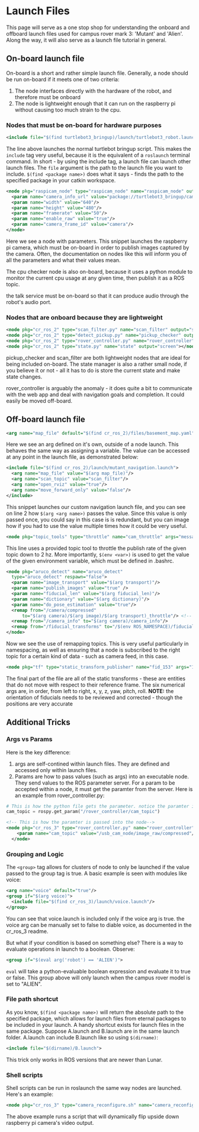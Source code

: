 # Launch Files

This page will serve as a one stop shop for understanding the onboard and offboard launch files used for campus rover mark 3: 'Mutant' and 'Alien'. Along the way, it will also serve as a launch file tutorial in general.

## On-board launch file

On-board is a short and rather simple launch file. Generally, a node should be run on-board if it meets one of two criteria:

1. The node interfaces directly with the hardware of the robot, and therefore must be onboard
2. The node is lightweight enough that it can run on the raspberry pi without causing too much strain to the cpu.

### Nodes that must be on-board for hardware purposes

```xml
<include file="$(find turtlebot3_bringup)/launch/turtlebot3_robot.launch"/>
```

The line above launches the normal turtlebot bringup script. This makes the `include` tag very useful, because it is the equivalent of a `roslaunch` terminal command. In short - by using the include tag, a launch file can launch other launch files. The `file` argument is the path to the launch file you want to include. `$(find <package name>)` does what it says - finds the path to the specified package in your catkin workspace.

```xml
<node pkg="raspicam_node" type="raspicam_node" name="raspicam_node" output="screen">
  <param name="camera_info_url" value="package://turtlebot3_bringup/camera_info/turtlebot3_rpicamera.yaml"/>
  <param name="width" value="640"/>
  <param name="height" value="480"/>
  <param name="framerate" value="50"/>
  <param name="enable_raw" value="true"/>
  <param name="camera_frame_id" value="camera"/>
</node>
```

Here we see a node with parameters. This snippet launches the raspberry pi camera, which must be on-board in order to publish images captured by the camera. Often, the documentation on nodes like this will inform you of all the parameters and what their values mean.

The cpu checker node is also on-board, because it uses a python module to monitor the current cpu usage at any given time, then publish it as a ROS topic.

the talk service must be on-board so that it can produce audio through the robot's audio port.

### Nodes that are onboard because they are lightweight

```xml
<node pkg="cr_ros_2" type="scan_filter.py" name="scan_filter" output="screen"></node>
<node pkg="cr_ros_2" type="detect_pickup.py" name="pickup_checker" output="screen"></node>
<node pkg="cr_ros_2" type="rover_controller.py" name="rover_controller" output="screen"></node>
<node pkg="cr_ros_2" type="state.py" name="state" output="screen"></node>
```

pickup\_checker and scan\_filter are both lightweight nodes that are ideal for being included on-board. The state manager is also a rather small node, if you believe it or not - all it has to do is store the current state and make state changes.

rover\_controller is arguably the anomaly - it does quite a bit to communicate with the web app and deal with navigation goals and completion. It could easily be moved off-board.

## Off-board launch file

```xml
<arg name="map_file" default="$(find cr_ros_2)/files/basement_map.yaml"/>
```

Here we see an arg defined on it's own, outside of a node launch. This behaves the same way as assigning a variable. The value can be accessed at any point in the launch file, as demonstrated below:

```xml
<include file="$(find cr_ros_2)/launch/mutant_navigation.launch">
  <arg name="map_file" value="$(arg map_file)"/>
  <arg name="scan_topic" value="scan_filter"/>
  <arg name="open_rviz" value="true"/>
  <arg name="move_forward_only" value="false"/>
</include>
```

This snippet launches our custom navigation launch file, and you can see on line 2 how `$(arg <arg name>)` passes the value. Since this value is only passed once, you could say in this case is is redundant, but you can image how if you had to use the value multiple times how it could be very useful.

```xml
<node pkg="topic_tools" type="throttle" name="cam_throttle" args="messages /$(env ROS_NAMESPACE)/raspicam_node/image/compressed 2" />
```

This line uses a provided topic tool to throttle the publish rate of the given topic down to 2 hz. More importantly, `$(env <var>)` is used to get the value of the given environment variable, which must be defined in .bashrc.

``` xml
<node pkg="aruco_detect" name="aruco_detect"
  type="aruco_detect" respawn="false">
  <param name="image_transport" value="$(arg transport)"/>
  <param name="publish_images" value="true" />
  <param name="fiducial_len" value="$(arg fiducial_len)"/>
  <param name="dictionary" value="$(arg dictionary)"/>
  <param name="do_pose_estimation" value="true"/>
  <remap from="/camera/compressed"
      to="$(arg camera)/$(arg image)/$(arg transport)_throttle"/> <!-- removed throttle -->
  <remap from="/camera_info" to="$(arg camera)/camera_info"/>
  <remap from="/fiducial_transforms" to="/$(env ROS_NAMESPACE)/fiducial_transforms" />
</node>
```

Now we see the use of remapping topics. This is very useful particularly in namespacing, as well as ensuring that a node is subscribed to the right topic for a certain kind of data - such as camera feed, in this case.

``` xml
<node pkg="tf" type="static_transform_publisher" name="fid_153" args="19.6 21.8 0.825 0 3.14159 0 /map /fid_153 100" /> <!-- charging dock -->
```

The final part of the file are all of the static transforms - these are entities that do not move with respect to their reference frame. The six numerical args are, in order, from left to right, x, y, z, yaw, pitch, roll. **NOTE:** the orientation of fiducials needs to be reviewed and corrected - though the positions are very accurate

## Additional Tricks

### Args vs Params

Here is the key difference:

1. args are self-contined within launch files. They are defined and accessed only within launch files.
2. Params are how to pass values (such as args) into an executable node. They send values to the ROS parameter server. For a param to be accepted within a node, it must get the paramter from the server. Here is an example from rover_controller.py:

``` python
# This is how the python file gets the parameter. notice the paramter is namespaced to the name of the node
cam_topic = rospy.get_param("/rover_controller/cam_topic")
```

``` xml
<!-- This is how the paramter is passed into the node-->
<node pkg="cr_ros_3" type="rover_controller.py" name="rover_controller" output="screen">
    <param name="cam_topic" value="/usb_cam_node/image_raw/compressed"/>
  </node>
```

### Grouping and Logic

The `<group>` tag allows for clusters of node to only be launched if the value passed to the group tag is true. A basic example is seen with modules like voice:

``` xml
<arg name="voice" default="true"/>
<group if="$(arg voice)">
  <include file="$(find cr_ros_3)/launch/voice.launch"/>
</group>
```

You can see that voice.launch is included only if the voice arg is true. the voice arg can be manually set to false to diable voice, as documented in the cr_ros_3 readme.

But what if your condition is based on something else? There is a way to evaluate operations in launch to a boolean. Observe:

``` xml
<group if="$(eval arg('robot') == 'ALIEN')">
```

`eval` will take a python-evaluable boolean expression and evaluate it to true or false. This group above will only launch when the campus rover model is set to "ALIEN".

### File path shortcut

As you know, `$(find <package name>)` will return the absolute path to the specified package, which allows for launch files from eternal packages to be included in your launch. A handy shortcut exists for launch files in the same package. Suppose A.launch and B.launch are in the same launch folder. A.launch can include B.launch like so using `$(dirname)`:

``` xml
<include file="$(dirname)/B.launch">
```

This trick only works in ROS versions that are newer than Lunar.

### Shell scripts

Shell scripts can be run in roslaunch the same way nodes are launched. Here's an example:

``` xml
<node pkg="cr_ros_3" type="camera_reconfigure.sh" name="camera_reconfigure" output="screen"/>
```

The above example runs a script that will dynamically flip upside down raspberry pi camera's video output.
